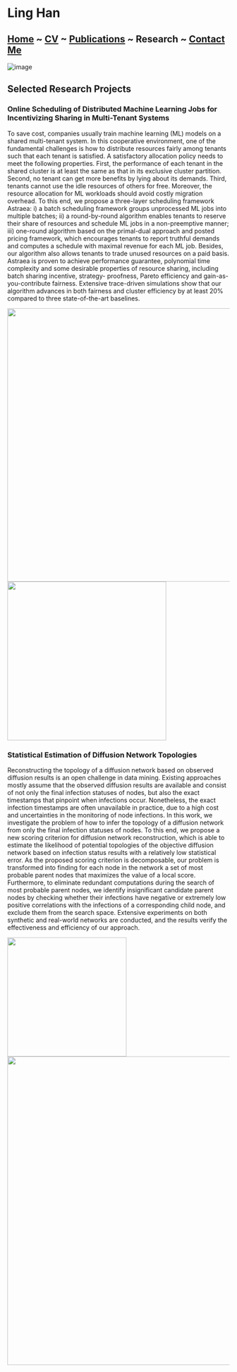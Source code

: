 # Ling Han
## [Home](https://www.linghan.me/)  ~  [CV](https://www.linghan.me/CV)  ~   [Publications](https://www.linghan.me/publications)  ~  Research  ~   [Contact Me](https://www.linghan.me/CM)

![image](https://media.licdn.com/dms/image/D4E16AQE1yfMF2smlXQ/profile-displaybackgroundimage-shrink_350_1400/0/1675223891394?e=1686787200&v=beta&t=FgGDpYDjS6rv2OGMv84hxZu2VUO50I2lFjx47hqY7pc)

## Selected Research Projects

### Online Scheduling of Distributed Machine Learning Jobs for Incentivizing Sharing in Multi-Tenant Systems

To save cost, companies usually train machine learning (ML) models on a shared multi-tenant system. In this cooperative environment, one of the fundamental challenges is how to distribute resources fairly among tenants such that each tenant is satisfied. A satisfactory allocation policy needs to meet the following properties. First, the performance of each tenant in the shared cluster is at least the same as that in its exclusive cluster partition. Second, no tenant can get more benefits by lying about its demands. Third, tenants cannot use the idle resources of others for free. Moreover, the resource allocation for ML workloads should avoid costly migration overhead. To this end, we propose a three-layer scheduling framework Astraea: i) a batch scheduling framework groups unprocessed ML jobs into multiple batches; ii) a round-by-round algorithm enables tenants to reserve their share of resources and schedule ML jobs in a non-preemptive manner; iii) one-round algorithm based on the primal-dual approach and posted pricing framework, which encourages tenants to report truthful demands and computes a schedule with maximal revenue for each ML job. Besides, our algorithm also allows tenants to trade unused resources on a paid basis. Astraea is proven to achieve performance guarantee, polynomial time complexity and some desirable properties of resource sharing, including batch sharing incentive, strategy- proofness, Pareto efficiency and gain-as-you-contribute fairness. Extensive trace-driven simulations show that our algorithm advances in both fairness and cluster efficiency by at least 20% compared to three state-of-the-art baselines. <br>

<img src="https://s2.loli.net/2023/04/23/CUx9pVfG4dqnlsi.png" width='620px'><img src="https://s2.loli.net/2023/04/23/fpAEHm6DCsdglcx.png" width='360px'> 

### Statistical Estimation of Diffusion Network Topologies

Reconstructing the topology of a diffusion network based on observed diffusion results is an open challenge in data mining. Existing approaches mostly assume that the observed diffusion results are available and consist of not only the final infection statuses of nodes, but also the exact timestamps that pinpoint when infections occur. Nonetheless, the exact infection timestamps are often unavailable in practice, due to a high cost and uncertainties in the monitoring of node infections. In this work, we investigate the problem of how to infer the topology of a diffusion network from only the final infection statuses of nodes. To this end, we propose a new scoring criterion for diffusion network reconstruction, which is able to estimate the likelihood of potential topologies of the objective diffusion network based on infection status results with a relatively low statistical error. As the proposed scoring criterion is decomposable, our problem is transformed into finding for each node in the network a set of most probable parent nodes that maximizes the value of a local score. Furthermore, to eliminate redundant computations during the search of most probable parent nodes, we identify insignificant candidate parent nodes by checking whether their infections have negative or extremely low positive correlations with the infections of a corresponding child node, and exclude them from the search space. Extensive experiments on both synthetic and real-world networks are conducted, and the results verify the effectiveness and efficiency of our approach.

<img src="https://s2.loli.net/2023/04/23/1gDGJlsqe93vEC8.png" width='270px'> <img src="https://s2.loli.net/2023/04/23/xQydWVA1wfkBrZn.png" width='700px'>
